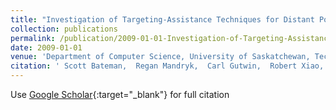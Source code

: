 ```yaml
---
title: "Investigation of Targeting-Assistance Techniques for Distant Pointing with Relative Ray Casting"
collection: publications
permalink: /publication/2009-01-01-Investigation-of-Targeting-Assistance-Techniques-for-Distant-Pointing-with-Relative-Ray-Casting
date: 2009-01-01
venue: 'Department of Computer Science, University of Saskatchewan, Technical Report'
citation: ' Scott Bateman,  Regan Mandryk,  Carl Gutwin,  Robert Xiao, &quot;Investigation of Targeting-Assistance Techniques for Distant Pointing with Relative Ray Casting.&quot; Department of Computer Science, University of Saskatchewan, Technical Report, 2009.'
---
```

Use [Google Scholar](https://scholar.google.com/scholar?q=Investigation+of+Targeting+Assistance+Techniques+for+Distant+Pointing+with+Relative+Ray+Casting){:target="_blank"} for full citation